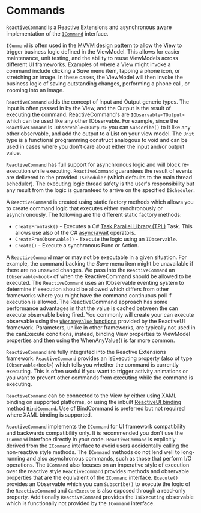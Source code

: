 # Commands

`ReactiveCommand` is a Reactive Extensions and asynchronous aware implementation of the [`ICommand`](https://msdn.microsoft.com/en-us/library/system.windows.input.icommand.aspx) interface.

`ICommand` is often used in the [MVVM design pattern](https://docs.microsoft.com/en-us/dotnet/framework/wpf/advanced/commanding-overview) to allow the View to trigger business logic defined in the ViewModel. This allows for easier maintenance, unit testing, and the ability to reuse ViewModels across different UI frameworks. Examples of where a View might invoke a command include clicking a *Save* menu item, tapping a phone icon, or stretching an image. In these cases, the ViewModel will then invoke the business logic of saving outstanding changes, performing a phone call, or zooming into an image.

`ReactiveCommand` adds the concept of Input and Output generic types. The Input is often passed in by the View, and the Output is the result of executing the command. ReactiveCommand's are `IObservable<TOutput>` which can be used like any other IObservable. For example, since the `ReactiveCommand` is `IObservable<TOutput>` you can `Subscribe()` to it like any other observable, and add the output to a List on your view model. The `Unit` type is a functional programming construct analogous to void and can be used in cases where you don't care about either the input and/or output value.

`ReactiveCommand` has full support for asynchronous logic and will block re-execution while executing. `ReactiveCommand` guarantees the result of events are delivered to the provided `IScheduler` (which defaults to the main thread scheduler). The executing logic thread safety is the user's responsibility but any result from the logic is guaranteed to arrive on the specified `IScheduler`.

A `ReactiveCommand` is created using static factory methods which allows you to create command logic that executes either synchronously or asynchronously. The following are the different static factory methods:

* `CreateFromTask()` - Executes a C# [Task Parallel Library (TPL)](https://docs.microsoft.com/en-us/dotnet/standard/parallel-programming/task-based-asynchronous-programming) Task. This allows use also of the C# [async/await](https://docs.microsoft.com/en-us/dotnet/csharp/language-reference/keywords/async) operators.
* `CreateFromObservable()` - Execute the logic using an `IObservable`.
* `Create()` - Execute a synchronous Func or Action.

A `ReactiveCommand` may or may not be executable in a given situation. For example, the command backing the *Save* menu item might be unavailable if there are no unsaved changes. We pass into the `ReactiveCommand` an `IObservable<bool>` of when the ReactiveCommand should be allowed to be executed. The `ReactiveCommand` uses an IObservable eventing system to determine if execution should be allowed which differs from other frameworks where you might have the command continuous poll if execution is allowed. The ReactiveCommand approach has some performance advantages in that the value is cached between the can execute observable being fired. You commonly will create your can execute observable using the [`WhenAnyValue` functions](../when-any/index.md) provided by the ReactiveUI framework. Parameters, unlike in other frameworks, are typically not used in the canExecute conditions, instead, binding View properties to ViewModel properties and then using the WhenAnyValue() is far more common.

`ReactiveCommand` are fully integrated into the Reactive Extensions framework. `ReactiveCommand` provides an IsExecuting property (also of type `IObservable<bool>`) which tells you whether the command is currently executing.  This is often useful if you want to trigger activity animations or you want to prevent other commands from executing while the command is executing.

`ReactiveCommand` can be connected to the View by either using XAML binding on supported platforms, or using the inbuilt [ReactiveUI binding](../data-binding/index.md) method `BindCommand`. Use of BindCommand is preferred but not required where XAML binding is supported.

`ReactiveCommand` implements the `ICommand` for UI framework compatibility and backwards compatibility only. It is recommended you don't use the `ICommand` interface directly in your code. `ReactiveCommand` is explicitly derived from the `ICommand` interface to avoid users accidentally calling the non-reactive style methods. The `ICommand` methods do not lend well to long-running and also asynchronous commands, such as those that perform I/O operations. The `ICommand` also focuses on an imperative style of execution over the reactive style.`ReactiveCommand` provides methods and observable properties that are the equivalent of the `ICommand` interface. `Execute()` provides an Observable which you can `Subscribe()` to execute the logic of the `ReactiveCommand` and `CanExecute` is also exposed through a read-only property. Additionally `ReactiveCommand` provides the `IsExecuting` observable which is functionally not provided by the `ICommand` interface.
